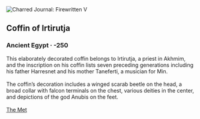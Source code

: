 <div class="artwork-of-the-day">
  <div class="container">
    <div class="img-wrapper">
      <img
        src="https://uploads1.wikiart.org/00244/images/ancient-egyptian-painting/coffin-of-irtirutja-332-250-b-c.jpg!Large.jpg"
        alt="Charred Journal: Firewritten V" />
    </div>
    <div class="artwork-detail">
      <div class="artwork-origin"> 
        <h2 class="artwork-name">Coffin of Irtirutja</h2>
        <h3 class="artist">
          Ancient Egypt
                    ·  -250
        </h3>
      </div>
      <p class="description">
        <span class="artwork-description-text ng-binding" ng-bind-html="viewModel.ArtworkOfTheDay.Description | unsafe">This elaborately decorated coffin belongs to Irtirutja, a priest in Akhmim, and the inscription on his coffin lists seven preceding generations including his father Harresnet and his mother Taneferti, a musician for Min. <br><br>The coffin’s decoration includes a winged scarab beetle on the head, a broad collar with falcon terminals on the chest, various deities in the center, and depictions of the god Anubis on the feet.<br><br><a target="_blank" href="https://www.metmuseum.org/art/collection/search/551163">The Met</a></span>
                        <div class="text-shadow-container" ng-show="showShadow" style=""></div>
      </p>
    </div>
  </div>

</div>
